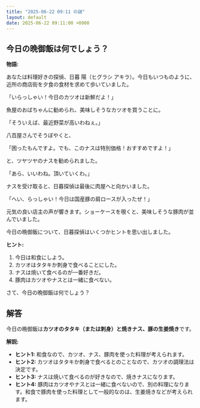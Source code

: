 ```yaml
---
title: "2025-06-22 09:11 の謎"
layout: default
date: 2025-06-22 09:11:00 +0900
---
```

## 今日の晩御飯は何でしょう？

**物語:**

あなたは料理好きの探偵、日暮 陽（ヒグラシ アキラ）。今日もいつものように、近所の商店街を夕食の食材を求めて歩いていました。

「いらっしゃい！今日のカツオは新鮮だよ！」

魚屋のおばちゃんに勧められ、美味しそうなカツオを買うことに。

「そういえば、最近野菜が高いわねぇ。」

八百屋さんでそうぼやくと、

「困ったもんですよ。でも、このナスは特別価格！おすすめですよ！」

と、ツヤツヤのナスを勧められました。

「あら、いいわね。頂いていくわ。」

ナスを受け取ると、日暮探偵は最後に肉屋へと向かいました。

「へい、らっしゃい！今日は国産豚の肩ロースが入ったぜ！」

元気の良い店主の声が響きます。ショーケースを覗くと、美味しそうな豚肉が並んでいました。

今日の晩御飯について、日暮探偵はいくつかヒントを思い出しました。

**ヒント:**

1.  今日は和食にしよう。
2.  カツオはタタキか刺身で食べることにした。
3.  ナスは焼いて食べるのが一番好きだ。
4.  豚肉はカツオやナスとは一緒に食べない。

さて、今日の晩御飯は何でしょう？

## 解答

今日の晩御飯は**カツオのタタキ（または刺身）と焼きナス、豚の生姜焼き**です。

**解説:**

*   **ヒント1:** 和食なので、カツオ、ナス、豚肉を使った料理が考えられます。
*   **ヒント2:** カツオはタタキか刺身で食べるとのことなので、カツオの調理法は決定です。
*   **ヒント3:** ナスは焼いて食べるのが好きなので、焼きナスになります。
*   **ヒント4:** 豚肉はカツオやナスとは一緒に食べないので、別の料理になります。和食で豚肉を使った料理として一般的なのは、生姜焼きなどが考えられます。
